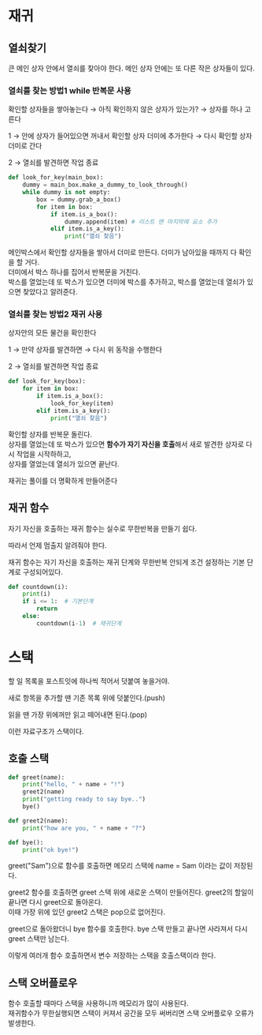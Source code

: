 # 재귀

## 열쇠찾기

큰 메인 상자 안에서 열쇠를 찾아야 한다. 메인 상자 안에는 또 다른 작은 상자들이 있다.

### 열쇠를 찾는 방법1 while 반복문 사용

확인할 상자들을 쌓아놓는다 → 아직 확인하지 않은 상자가 있는가? → 상자를 하나 고른다

1 → 안에 상자가 들어있으면 꺼내서 확인할 상자 더미에 추가한다 → 다시 확인할 상자더미로 간다

2 → 열쇠를 발견하면 작업 종료

```python
def look_for_key(main_box):
    dummy = main_box.make_a_dummy_to_look_through()
    while dummy is not empty:
        box = dummy.grab_a_box()
        for item in box:
            if item.is_a_box():
                dummy.append(item) # 리스트 맨 마지막에 요소 추가
            elif item.is_a_key():
                print("열쇠 찾음")
```

메인박스에서 확인할 상자들을 쌓아서 더미로 만든다. 더미가 남아있을 때까지 다 확인을 할 거다.  
더미에서 박스 하나를 집어서 반복문을 거친다.  
박스를 열었는데 또 박스가 있으면 더미에 박스를 추가하고, 박스를 열었는데 열쇠가 있으면 찾았다고 알려준다.

### 열쇠를 찾는 방법2 재귀 사용

상자안의 모든 물건을 확인한다

1 → 만약 상자를 발견하면 → 다시 위 동작을 수행한다

2 → 열쇠를 발견하면 작업 종료

```python
def look_for_key(box):
    for item in box:
        if item.is_a_box():
            look_for_key(item)
        elif item.is_a_key():
            print("열쇠 찾음")
```

확인할 상자를 반복문 돌린다.  
상자를 열었는데 또 박스가 있으면 **함수가 자기 자신을 호출**해서 새로 발견한 상자로 다시 작업을 시작하하고,  
상자를 열었는데 열쇠가 있으면 끝난다.

재귀는 풀이를 더 명확하게 만들어준다

## 재귀 함수

자기 자신을 호출하는 재귀 함수는 실수로 무한반복을 만들기 쉽다. 

따라서 언제 멈출지 알려줘야 한다. 

재귀 함수는 자기 자신을 호출하는 재귀 단계와 무한반복 안되게 조건 설정하는 기본 단계로 구성되어있다. 

```python
def countdown(i):
    print(i)
    if i <= 1:  # 기본단계
        return
    else:  
        countdown(i-1)  # 재귀단계
```

# 스택

할 일 목록을 포스트잇에 하나씩 적어서 덧붙여 놓을거야.

새로 항목을 추가할 땐 기존 목록 위에 덧붙인다.(push)

 읽을 땐 가장 위에꺼만 읽고 떼어내면 된다.(pop)

이런 자료구조가 스택이다.

## 호출 스택

```python
def greet(name):
    print("hello, " + name + "!")
    greet2(name)
    print("getting ready to say bye..")
    bye()

def greet2(name):
    print("how are you, " + name + "?")

def bye():
    print("ok bye!")
```

greet("Sam")으로 함수를 호출하면 메모리 스택에 name = Sam 이라는 값이 저장된다.

 greet2 함수를 호출하면 greet 스택 위에 새로운 스택이 만들어진다. greet2의 할일이 끝나면 다시 greet으로 돌아온다.  
 이때 가장 위에 있던 greet2 스택은 pop으로 없어진다.

greet으로 돌아왔더니 bye 함수를 호출한다. bye 스택 만들고 끝나면 사라져서 다시 greet 스택만 남는다.

이렇게 여러개 함수 호출하면서 변수 저장하는 스택을 호출스택이라 한다.

## 스택 오버플로우

함수 호출할 때마다 스택을 사용하니까 메모리가 많이 사용된다.  
재귀함수가 무한실행되면 스택이 커져서 공간을 모두 써버리면 스택 오버플로우 오류가 발생한다.
